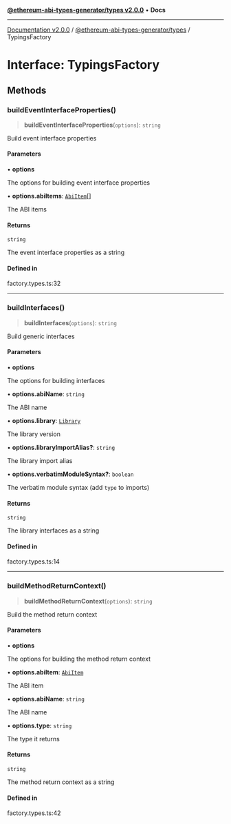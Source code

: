 [**@ethereum-abi-types-generator/types v2.0.0**](../README.md) • **Docs**

***

[Documentation v2.0.0](../../../packages.md) / [@ethereum-abi-types-generator/types](../README.md) / TypingsFactory

# Interface: TypingsFactory

## Methods

### buildEventInterfaceProperties()

> **buildEventInterfaceProperties**(`options`): `string`

Build event interface properties

#### Parameters

• **options**

The options for building event interface properties

• **options.abiItems**: [`AbiItem`](../type-aliases/AbiItem.md)[]

The ABI items

#### Returns

`string`

The event interface properties as a string

#### Defined in

factory.types.ts:32

***

### buildInterfaces()

> **buildInterfaces**(`options`): `string`

Build generic interfaces

#### Parameters

• **options**

The options for building interfaces

• **options.abiName**: `string`

The ABI name

• **options.library**: [`Library`](../type-aliases/Library.md)

The library version

• **options.libraryImportAlias?**: `string`

The library import alias

• **options.verbatimModuleSyntax?**: `boolean`

The verbatim module syntax (add `type` to imports)

#### Returns

`string`

The library interfaces as a string

#### Defined in

factory.types.ts:14

***

### buildMethodReturnContext()

> **buildMethodReturnContext**(`options`): `string`

Build the method return context

#### Parameters

• **options**

The options for building the method return context

• **options.abiItem**: [`AbiItem`](../type-aliases/AbiItem.md)

The ABI item

• **options.abiName**: `string`

The ABI name

• **options.type**: `string`

The type it returns

#### Returns

`string`

The method return context as a string

#### Defined in

factory.types.ts:42
